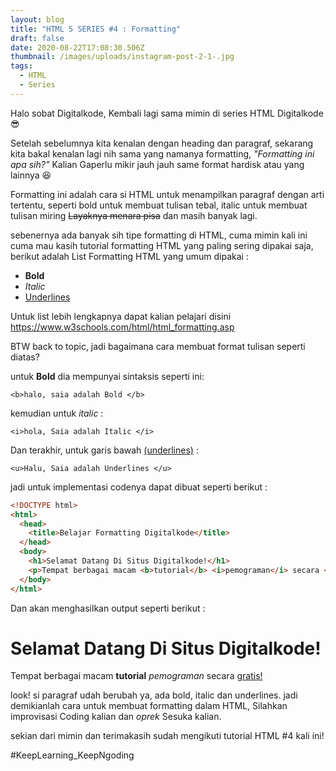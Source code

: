 ```yaml
---
layout: blog
title: "HTML 5 SERIES #4 : Formatting"
draft: false
date: 2020-08-22T17:08:30.506Z
thumbnail: /images/uploads/instagram-post-2-1-.jpg
tags:
  - HTML
  - Series
---
```

Halo sobat Digitalkode, Kembali lagi sama mimin di series HTML Digitalkode :sunglasses:

Setelah sebelumnya kita kenalan dengan heading dan paragraf, sekarang kita bakal kenalan lagi nih sama yang namanya formatting, *"Formatting ini apa sih?"* Kalian Gaperlu mikir jauh jauh same format hardisk atau yang lainnya :laughing:

Formatting ini adalah cara si HTML untuk menampilkan paragraf dengan arti tertentu, seperti bold untuk membuat tulisan tebal, italic untuk membuat tulisan miring <del>Layaknya menara pisa</del> dan masih banyak lagi.

sebenernya ada banyak sih tipe formatting di HTML, cuma mimin kali ini cuma mau kasih tutorial formatting HTML yang paling sering dipakai saja, berikut adalah List Formatting HTML yang umum dipakai :

* <b>Bold</b>
* <i>Italic</i>
* <u>Underlines</u>

Untuk list lebih lengkapnya dapat kalian pelajari disini <https://www.w3schools.com/html/html_formatting.asp>

BTW back to topic, jadi bagaimana cara membuat format tulisan seperti diatas?

untuk <b>Bold</b> dia mempunyai sintaksis seperti ini:

`<b>halo, saia adalah Bold </b>`

kemudian untuk <i>italic</i> :

`<i>hola, Saia adalah Italic </i>`

Dan terakhir, untuk garis bawah <u>(underlines)</u> :

`<u>Halu, Saia adalah Underlines </u>`

jadi untuk implementasi codenya dapat dibuat seperti berikut : 

```html
<!DOCTYPE html>
<html>
  <head>
    <title>Belajar Formatting Digitalkode</title>
  </head>
  <body>
    <h1>Selamat Datang Di Situs Digitalkode!</h1>
    <p>Tempat berbagai macam <b>tutorial</b> <i>pemograman</i> secara <u>gratis!</u></p>
  </body>
</html>  
```

Dan akan menghasilkan output seperti berikut :

<h1>Selamat Datang Di Situs Digitalkode!</h1>

<p>Tempat berbagai macam <b>tutorial</b> <i>pemograman</i> secara <u>gratis!</u></p>

look! si paragraf udah berubah ya, ada bold, italic dan underlines. jadi demikianlah cara untuk membuat formatting dalam HTML, Silahkan improvisasi Coding kalian dan *oprek* Sesuka kalian.

sekian dari mimin dan terimakasih sudah mengikuti tutorial HTML #4 kali ini!

\#KeepLearning_KeepNgoding